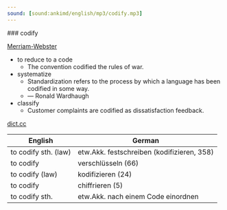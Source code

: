 ```yaml
---
sound: [sound:ankimd/english/mp3/codify.mp3]
---
```


\### codify

[Merriam-Webster](https://www.merriam-webster.com/dictionary/codify)

- to reduce to a code
    - The convention codified the rules of war.
- systematize
    - Standardization refers to the process by which a language has been codified in some way.
    - — Ronald Wardhaugh
- classify
    - Customer complaints are codified as dissatisfaction feedback.

[dict.cc](https://www.dict.cc/codify)

| English        | German       |
| -------------- | ------------ |
| to codify sth. (law) | etw.Akk. festschreiben (kodifizieren, 358) |
| to codify | verschlüsseln (66) |
| to codify (law) | kodifizieren (24) |
| to codify | chiffrieren (5) |
| to codify sth. | etw.Akk. nach einem Code einordnen |
